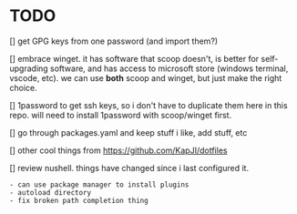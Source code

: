 # TODO

[] get GPG keys from one password (and import them?)

[] embrace winget. it has software that scoop doesn't, is better for
self-upgrading software, and has access to microsoft store (windows terminal,
vscode, etc). we can use **both** scoop and winget, but just make the right
choice.

[] 1password to get ssh keys, so i don't have to duplicate them here in this
repo. will need to install 1password with scoop/winget first.

[] go through packages.yaml and keep stuff i like, add stuff, etc

[] other cool things from <https://github.com/KapJI/dotfiles>

[] review nushell. things have changed since i last configured it.

    - can use package manager to install plugins
    - autoload directory
    - fix broken path completion thing
